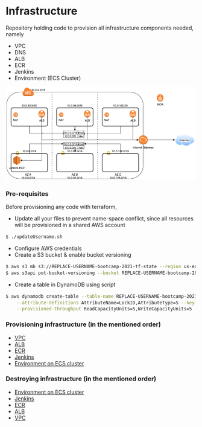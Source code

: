 # Infrastructure

Repository holding code to provision all infrastructure components needed, namely
- VPC
- DNS 
- ALB
- ECR
- Jenkins
- Environment (ECS Cluster)

![Infra Diagram](./jenkins.png "Infra Diagram")
 
### Pre-requisites
 
Before provisioning any code with terraform,
- Update all your files to prevent name-space conflict, 
since all resources will be provisioned in a shared AWS account
```bash
$ ./updateUsername.sh
```
- Configure AWS credentials
- Create a S3 bucket & enable bucket versioning
```bash
$ aws s3 mb s3://REPLACE-USERNAME-bootcamp-2021-tf-state --region us-east-1
$ aws s3api put-bucket-versioning --bucket REPLACE-USERNAME-bootcamp-2021-tf-state --versioning-configuration Status=Enabled --region us-east-1
```
- Create a table in DynamoDB using script
```bash
$ aws dynamodb create-table --table-name REPLACE-USERNAME-bootcamp-2021-tf-lock-table \
    --attribute-definitions AttributeName=LockID,AttributeType=S --key-schema AttributeName=LockID,KeyType=HASH \
    --provisioned-throughput ReadCapacityUnits=5,WriteCapacityUnits=5 --region us-east-1
```

### Provisioning infrastructure (in the mentioned order)

- [VPC](./vpc/README.md)
- [ALB](./alb/README.md)
- [ECR](./ecr/README.md)
- [Jenkins](./jenkins/README.md)
- [Environment on ECS cluster](./ecs-cluster/README.md)

### Destroying infrastructure (in the mentioned order)

- [Environment on ECS cluster](./ecs-cluster/README.md)
- [Jenkins](./jenkins/README.md)
- [ECR](./ecr/README.md)
- [ALB](./alb/README.md)
- [VPC](./vpc/README.md)
